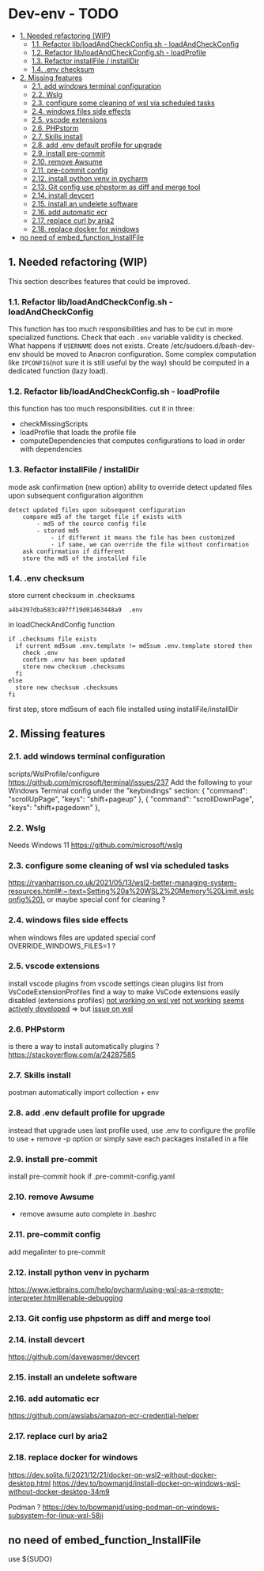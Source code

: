 # Dev-env - TODO

- [1. Needed refactoring (WIP)](#1-needed-refactoring-wip)
  - [1.1. Refactor lib/loadAndCheckConfig.sh - loadAndCheckConfig](#11-refactor-libloadandcheckconfigsh---loadandcheckconfig)
  - [1.2. Refactor lib/loadAndCheckConfig.sh - loadProfile](#12-refactor-libloadandcheckconfigsh---loadprofile)
  - [1.3. Refactor installFile / installDir](#13-refactor-installfile--installdir)
  - [1.4. .env checksum](#14-env-checksum)
- [2. Missing features](#2-missing-features)
  - [2.1. add windows terminal configuration](#21-add-windows-terminal-configuration)
  - [2.2. Wslg](#22-wslg)
  - [2.3. configure some cleaning of wsl via scheduled tasks](#23-configure-some-cleaning-of-wsl-via-scheduled-tasks)
  - [2.4. windows files side effects](#24-windows-files-side-effects)
  - [2.5. vscode extensions](#25-vscode-extensions)
  - [2.6. PHPstorm](#26-phpstorm)
  - [2.7. Skills install](#27-skills-install)
  - [2.8. add .env default profile for upgrade](#28-add-env-default-profile-for-upgrade)
  - [2.9. install pre-commit](#29-install-pre-commit)
  - [2.10. remove Awsume](#210-remove-awsume)
  - [2.11. pre-commit config](#211-pre-commit-config)
  - [2.12. install python venv in pycharm](#212-install-python-venv-in-pycharm)
  - [2.13. Git config use phpstorm as diff and merge tool](#213-git-config-use-phpstorm-as-diff-and-merge-tool)
  - [2.14. install devcert](#214-install-devcert)
  - [2.15. install an undelete software](#215-install-an-undelete-software)
  - [2.16. add automatic ecr](#216-add-automatic-ecr)
  - [2.17. replace curl by aria2](#217-replace-curl-by-aria2)
  - [2.18. replace docker for windows](#218-replace-docker-for-windows)
- [no need of embed\_function\_InstallFile](#no-need-of-embed_function_installfile)

## 1. Needed refactoring (WIP)

This section describes features that could be improved.

### 1.1. Refactor lib/loadAndCheckConfig.sh - loadAndCheckConfig

This function has too much responsibilities and has to be cut in more
specialized functions. Check that each `.env` variable validity is checked. What
happens if `USERNAME` does not exists. Create /etc/sudoers.d/bash-dev-env should
be moved to Anacron configuration. Some complex computation like `IPCONFIG`(not
sure it is still useful by the way) should be computed in a dedicated function
(lazy load).

### 1.2. Refactor lib/loadAndCheckConfig.sh - loadProfile

this function has too much responsibilities. cut it in three:

- checkMissingScripts
- loadProfile that loads the profile file
- computeDependencies that computes configurations to load in order with
  dependencies

### 1.3. Refactor installFile / installDir

mode ask confirmation (new option) ability to override detect updated files upon
subsequent configuration algorithm

```text
detect updated files upon subsequent configuration
    compare md5 of the target file if exists with
        - md5 of the source config file
        - stored md5
            - if different it means the file has been customized
            - if same, we can override the file without confirmation
    ask confirmation if different
    store the md5 of the installed file
```

### 1.4. .env checksum

store current checksum in .checksums

```text
a4b4397dba583c497ff19d01463448a9  .env
```

in loadCheckAndConfig function

```text
if .checksums file exists
  if current md5sum .env.template != md5sum .env.template stored then
    check .env
    confirm .env has been updated
    store new checksum .checksums
  fi
else
  store new checksum .checksums
fi
```

first step, store md5sum of each file installed using installFile/installDir

## 2. Missing features

### 2.1. add windows terminal configuration

scripts/WslProfile/configure <https://github.com/microsoft/terminal/issues/237>
Add the following to your Windows Terminal config under the "keybindings"
section: { "command": "scrollUpPage", "keys": "shift+pageup" }, { "command":
"scrollDownPage", "keys": "shift+pagedown" },

### 2.2. Wslg

Needs Windows 11 <https://github.com/microsoft/wslg>

### 2.3. configure some cleaning of wsl via scheduled tasks

<https://ryanharrison.co.uk/2021/05/13/wsl2-better-managing-system-resources.html#:~:text=Setting%20a%20WSL2%20Memory%20Limit,wslconfig%20).>
or maybe special conf for cleaning ?

### 2.4. windows files side effects

when windows files are updated special conf OVERRIDE_WINDOWS_FILES=1 ?

### 2.5. vscode extensions

install vscode plugins from vscode settings clean plugins list from
VsCodeExtensionProfiles find a way to make VsCode extensions easily disabled
(extensions profiles)
[not working on wsl yet](https://github.com/mrsauravsahu/vscode-manager)
[not working](https://github.com/baincd/vscode-extension-profiles)
[seems actively developed](https://github.com/evald24/vscode-extensions-profiles)
=> but
[issue on wsl](https://github.com/evald24/vscode-extensions-profiles/issues/19)

### 2.6. PHPstorm

is there a way to install automatically plugins ?
<https://stackoverflow.com/a/24287585>

### 2.7. Skills install

postman automatically import collection + env

### 2.8. add .env default profile for upgrade

instead that upgrade uses last profile used, use .env to configure the profile
to use + remove -p option or simply save each packages installed in a file

### 2.9. install pre-commit

install pre-commit hook if .pre-commit-config.yaml

### 2.10. remove Awsume

- remove awsume auto complete in .bashrc

### 2.11. pre-commit config

add megalinter to pre-commit

### 2.12. install python venv in pycharm

<https://www.jetbrains.com/help/pycharm/using-wsl-as-a-remote-interpreter.html#enable-debugging>

### 2.13. Git config use phpstorm as diff and merge tool

### 2.14. install devcert

<https://github.com/davewasmer/devcert>

### 2.15. install an undelete software

### 2.16. add automatic ecr

<https://github.com/awslabs/amazon-ecr-credential-helper>

### 2.17. replace curl by aria2

### 2.18. replace docker for windows

<https://dev.solita.fi/2021/12/21/docker-on-wsl2-without-docker-desktop.html>
<https://dev.to/bowmanjd/install-docker-on-windows-wsl-without-docker-desktop-34m9>

Podman ?
<https://dev.to/bowmanjd/using-podman-on-windows-subsystem-for-linux-wsl-58ji>

## no need of embed_function_InstallFile

use ${SUDO}
